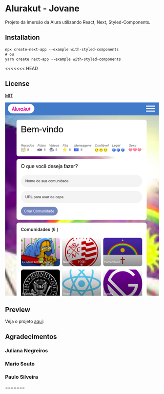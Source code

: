# Alurakut - Jovane

Projeto da Imersão da Alura utilizando React, Next, Styled-Components.

## Installation


```node
npx create-next-app --example with-styled-components
# ou
yarn create next-app --example with-styled-components
```

<<<<<<< HEAD

## License

[MIT](https://choosealicense.com/licenses/mit/)

![Alurakut de Jovane](./src/assets/md-img.png)

## Preview

Veja o projeto [aqui](https://alurakut-jovane.netlify.app/):

## Agradecimentos

### Juliana Negreiros

### Mario Souto

### Paulo Silveira

=======
